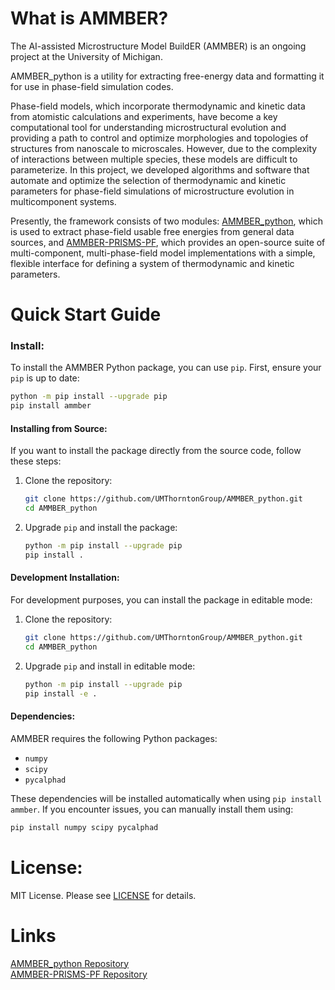 # What is AMMBER?
The AI-assisted Microstructure Model BuildER (AMMBER) is an ongoing project at the University of Michigan.

AMMBER_python is a utility for extracting free-energy data and formatting it for use in phase-field simulation codes.

Phase-field models, which incorporate thermodynamic and kinetic data from atomistic calculations and experiments, have become a key computational tool for understanding microstructural evolution and providing a path to control and optimize morphologies and topologies of structures from nanoscale to microscales. However, due to the complexity of interactions between multiple species, these models are difficult to parameterize. In this project, we developed algorithms and software that automate and optimize the selection of thermodynamic and kinetic parameters for phase-field simulations of microstructure evolution in multicomponent systems.

Presently, the framework consists of two modules: [AMMBER_python](https://github.com/UMThorntonGroup/AMMBER_python), which is used to extract phase-field usable free energies from general data sources, and [AMMBER-PRISMS-PF](https://github.com/UMThorntonGroup/AMMBER-PRISMS-PF), which provides an open-source suite of multi-component, multi-phase-field model implementations with a simple, flexible interface for defining a system of thermodynamic and kinetic parameters.

# Quick Start Guide

### Install:

To install the AMMBER Python package, you can use `pip`. First, ensure your `pip` is up to date:

```bash
python -m pip install --upgrade pip
pip install ammber
```

#### Installing from Source:
If you want to install the package directly from the source code, follow these steps:

1. Clone the repository:
   ```bash
   git clone https://github.com/UMThorntonGroup/AMMBER_python.git
   cd AMMBER_python
   ```

2. Upgrade `pip` and install the package:
   ```bash
   python -m pip install --upgrade pip
   pip install .
   ```

#### Development Installation:
For development purposes, you can install the package in editable mode:

1. Clone the repository:
   ```bash
   git clone https://github.com/UMThorntonGroup/AMMBER_python.git
   cd AMMBER_python
   ```

2. Upgrade `pip` and install in editable mode:
   ```bash
   python -m pip install --upgrade pip
   pip install -e .
   ```

#### Dependencies:
AMMBER requires the following Python packages:
- `numpy`
- `scipy`
- `pycalphad`

These dependencies will be installed automatically when using `pip install ammber`. If you encounter issues, you can manually install them using:
```bash
pip install numpy scipy pycalphad
```

# License:
MIT License. Please see [LICENSE](LICENSE.md) for details.

# Links
[AMMBER_python Repository](https://github.com/UMThorntonGroup/AMMBER_python) <br>
[AMMBER-PRISMS-PF Repository](https://github.com/UMThorntonGroup/AMMBER-PRISMS-PF) <br>
